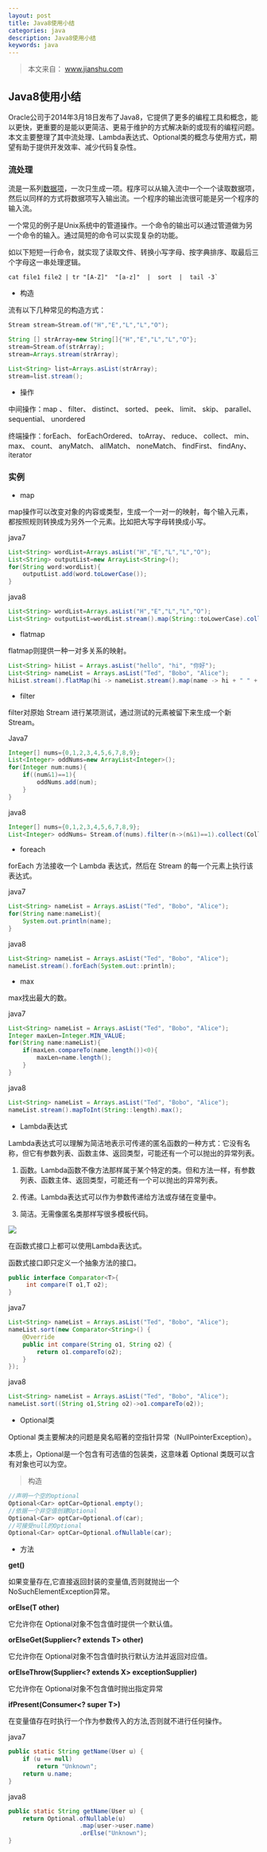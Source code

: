 ```yaml
---
layout: post
title: Java8使用小结
categories: java
description: Java8使用小结
keywords: java
---
```


>本文来自： www.jianshu.com

## Java8使用小结

Oracle公司于2014年3月18日发布了Java8，它提供了更多的编程工具和概念，能以更快，更重要的是能以更简洁、更易于维护的方式解决新的或现有的编程问题。 本文主要整理了其中流处理、Lambda表达式、Optional类的概念与使用方式，期望有助于提供开发效率、减少代码复杂性。

### 流处理

流是一系列<u>数据项</u>，一次只生成一项。程序可以从输入流中一个一个读取数据项，然后以同样的方式将数据项写入输出流。一个程序的输出流很可能是另一个程序的输入流。

一个常见的例子是Unix系统中的管道操作。一个命令的输出可以通过管道做为另一个命令的输入。通过简短的命令可以实现复杂的功能。

如以下短短一行命令，就实现了读取文件、转换小写字母、按字典排序、取最后三个字母这一串处理逻辑。

```
cat file1 file2 | tr "[A-Z]"  "[a-z]"  |  sort  |  tail -3`
```
 
- 构造

流有以下几种常见的构造方式：

``` java
Stream stream=Stream.of("H","E","L","L","O");

String [] strArray=new String[]{"H","E","L","L","O"};
stream=Stream.of(strArray);
stream=Arrays.stream(strArray);

List<String> list=Arrays.asList(strArray);
stream=list.stream();
```

- 操作

中间操作：map 、 filter、 distinct、 sorted、 peek、 limit、 skip、 parallel、 sequential、 unordered

终端操作：forEach、 forEachOrdered、 toArray、 reduce、 collect、 min、 max、 count、 anyMatch、 allMatch、 noneMatch、 findFirst、 findAny、 iterator

### 实例

- map

map操作可以改变对象的内容或类型，生成一个一对一的映射，每个输入元素，都按照规则转换成为另外一个元素。比如把大写字母转换成小写。

java7
``` java
List<String> wordList=Arrays.asList("H","E","L","L","O");
List<String> outputList=new ArrayList<String>();
for(String word:wordList){
    outputList.add(word.toLowerCase());
}
```

java8
``` java
List<String> wordList=Arrays.asList("H","E","L","L","O");
List<String> outputList=wordList.stream().map(String::toLowerCase).collect(Collectors.toList());
```

- flatmap

flatmap则提供一种一对多关系的映射。

``` java
List<String> hiList = Arrays.asList("hello", "hi", "你好");
List<String> nameList = Arrays.asList("Ted", "Bobo", "Alice");
hiList.stream().flatMap(hi -> nameList.stream().map(name -> hi + " " + name)).collect(Collectors.toList()).forEach(System.out::println);
```

- filter

filter对原始 Stream 进行某项测试，通过测试的元素被留下来生成一个新 Stream。

Java7
``` java
Integer[] nums={0,1,2,3,4,5,6,7,8,9};
List<Integer> oddNums=new ArrayList<Integer>(); 
for(Integer num:nums){
    if((num&1)==1){
        oddNums.add(num);
    }
}
```

java8
``` java
Integer[] nums={0,1,2,3,4,5,6,7,8,9};
List<Integer> oddNums= Stream.of(nums).filter(n->(n&1)==1).collect(Collectors.toList());
```

- foreach

forEach 方法接收一个 Lambda 表达式，然后在 Stream 的每一个元素上执行该表达式。

java7
``` java
List<String> nameList = Arrays.asList("Ted", "Bobo", "Alice");
for(String name:nameList){
    System.out.println(name);
}
```
java8
``` java 
List<String> nameList = Arrays.asList("Ted", "Bobo", "Alice");
nameList.stream().forEach(System.out::println);
```

- max

max找出最大的数。

java7
``` java
List<String> nameList = Arrays.asList("Ted", "Bobo", "Alice");
Integer maxLen=Integer.MIN_VALUE;
for(String name:nameList){
    if(maxLen.compareTo(name.length())<0){
        maxLen=name.length();
    }
}
```

java8
``` java
List<String> nameList = Arrays.asList("Ted", "Bobo", "Alice");
nameList.stream().mapToInt(String::length).max();
```

- Lambda表达式

Lambda表达式可以理解为简洁地表示可传递的匿名函数的一种方式：它没有名称，但它有参数列表、函数主体、返回类型，可能还有一个可以抛出的异常列表。

   1. 函数。Lambda函数不像方法那样属于某个特定的类。但和方法一样，有参数列表、函数主体、返回类型，可能还有一个可以抛出的异常列表。

   2. 传递。Lambda表达式可以作为参数传递给方法或存储在变量中。

   3. 简洁。无需像匿名类那样写很多模板代码。

<img align="center" src="https://raw.githubusercontent.com/burning-magina/blog/master/images/java/4.jpg"/>

在函数式接口上都可以使用Lambda表达式。

函数式接口即只定义一个抽象方法的接口。

``` java
public interface Comparator<T>{
     int compare(T o1,T o2);
}
```

java7
``` java
List<String> nameList = Arrays.asList("Ted", "Bobo", "Alice");
nameList.sort(new Comparator<String>() {
    @Override
    public int compare(String o1, String o2) {
        return o1.compareTo(o2);
    }
});
```

java8
``` java
List<String> nameList = Arrays.asList("Ted", "Bobo", "Alice");
nameList.sort((String o1,String o2)->o1.compareTo(o2));
```

- Optional类

Optional 类主要解决的问题是臭名昭著的空指针异常（NullPointerException）。

本质上，Optional是一个包含有可选值的包装类，这意味着 Optional 类既可以含有对象也可以为空。

>构造
``` java
//声明一个空的optional
Optional<Car> optCar=Optional.empty();
//依据一个非空值创建Optional
Optional<Car> optCar=Optional.of(car);
//可接受null的Optional
Optional<Car> optCar=Optional.ofNullable(car);
```

- 方法

**get()**

如果变量存在,它直接返回封装的变量值,否则就抛出一个NoSuchElementException异常。

**orElse(T other)**

它允许你在 Optional对象不包含值时提供一个默认值。

**orElseGet(Supplier<? extends T> other)**

它允许你在 Optional对象不包含值时执行默认方法并返回对应值。

**orElseThrow(Supplier<? extends X> exceptionSupplier)**

它允许你在 Optional对象不包含值时抛出指定异常

**ifPresent(Consumer<? super T>)**

在变量值存在时执行一个作为参数传入的方法,否则就不进行任何操作。

java7
``` java
public static String getName(User u) {
    if (u == null)
        return "Unknown";
    return u.name;
}
```

java8
``` java
public static String getName(User u) {
    return Optional.ofNullable(u)
                    .map(user->user.name)
                    .orElse("Unknown");
}
```